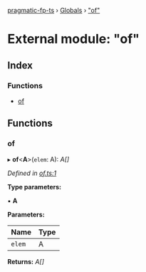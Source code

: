 [pragmatic-fp-ts](../README.md) › [Globals](../globals.md) › ["of"](_of_.md)

# External module: "of"

## Index

### Functions

* [of](_of_.md#of)

## Functions

###  of

▸ **of**<**A**>(`elem`: A): *A[]*

*Defined in [of.ts:1](https://github.com/hermann-p/pragmatic-fp-ts/blob/65c599f/src/of.ts#L1)*

**Type parameters:**

▪ **A**

**Parameters:**

Name | Type |
------ | ------ |
`elem` | A |

**Returns:** *A[]*
